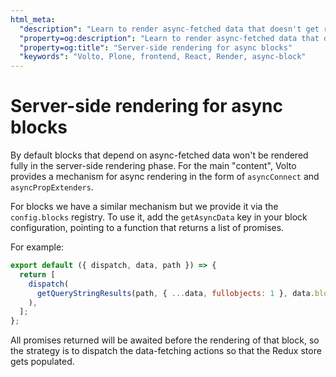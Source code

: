 ```yaml
---
html_meta:
  "description": "Learn to render async-fetched data that doesn't get rendered fully in the server-side rendering phase"
  "property=og:description": "Learn to render async-fetched data that doesn't get rendered fully in the server-side rendering phase"
  "property=og:title": "Server-side rendering for async blocks"
  "keywords": "Volto, Plone, frontend, React, Render, async-block"
---
```


# Server-side rendering for async blocks

By default blocks that depend on async-fetched data won't be rendered fully in
the server-side rendering phase. For the main "content", Volto provides
a mechanism for async rendering in the form of `asyncConnect` and
`asyncPropExtenders`.

For blocks we have a similar mechanism but we provide it via the
`config.blocks` registry. To use it, add the `getAsyncData` key in your block
configuration, pointing to a function that returns a list of promises.

For example:

```js
export default ({ dispatch, data, path }) => {
  return [
    dispatch(
      getQueryStringResults(path, { ...data, fullobjects: 1 }, data.block),
    ),
  ];
};
```

All promises returned will be awaited before the rendering of that block, so
the strategy is to dispatch the data-fetching actions so that the Redux store
gets populated.
